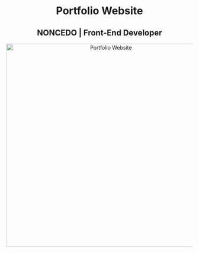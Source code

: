 <h1 align="center">Portfolio Website</h1>
<h2 align="center">NONCEDO | Front-End Developer </h2>
<p align="center">
<img src="https://user-images.githubusercontent.com/12295765/43483406-dde55e8a-950b-11e8-8841-d616ee0c0551.jpg" width="550" alt="Portfolio Website">
</p>
